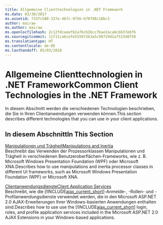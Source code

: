 ```yaml
---
title: Allgemeine Clienttechnologien in .NET Framework
ms.date: 03/30/2017
ms.assetid: 733fc580-337e-4b7c-9756-b70798c18bc3
author: mairaw
ms.author: mairaw
ms.openlocfilehash: 2c12fdcaeefb2a7bcb1bcc7bae2aca6cb637e6f6
ms.sourcegitcommit: 11f11ca6cefe555972b3a5c99729d1a7523d8f50
ms.translationtype: HT
ms.contentlocale: de-DE
ms.lasthandoff: 05/03/2018
---
```

# <a name="common-client-technologies-in-the-net-framework"></a><span data-ttu-id="5a119-102">Allgemeine Clienttechnologien in .NET Framework</span><span class="sxs-lookup"><span data-stu-id="5a119-102">Common Client Technologies in the .NET Framework</span></span>
<span data-ttu-id="5a119-103">In diesem Abschnitt werden die verschiedenen Technologien beschrieben, die Sie in Ihren Clientanwendungen verwenden können.</span><span class="sxs-lookup"><span data-stu-id="5a119-103">This section describes different technologies that you can use in your client applications.</span></span>  
  
## <a name="in-this-section"></a><span data-ttu-id="5a119-104">In diesem Abschnitt</span><span class="sxs-lookup"><span data-stu-id="5a119-104">In This Section</span></span>  
 [<span data-ttu-id="5a119-105">Manipulationen und Trägheit</span><span class="sxs-lookup"><span data-stu-id="5a119-105">Manipulations and Inertia</span></span>](../../../docs/framework/common-client-technologies/manipulations-and-inertia.md)  
 <span data-ttu-id="5a119-106">Beschreibt das Verwenden der Prozessorklassen Manipulationen und Trägheit in verschiedenen Benutzeroberflächen-Frameworks, wie z. B. Microsoft Windows Presentation Foundation (WPF) oder Microsoft XNA.</span><span class="sxs-lookup"><span data-stu-id="5a119-106">Describes how to use manipulations and inertia processor classes in different UI frameworks, such as Microsoft Windows Presentation Foundation (WPF) or Microsoft XNA.</span></span>  
  
 [<span data-ttu-id="5a119-107">Clientanwendungsdienste</span><span class="sxs-lookup"><span data-stu-id="5a119-107">Client Application Services</span></span>](../../../docs/framework/common-client-technologies/client-application-services.md)  
 <span data-ttu-id="5a119-108">Beschreibt, wie die [!INCLUDE[ajax_current_short](../../../includes/ajax-current-short-md.md)]-Anmelde-, -Rollen- und -Profilanwendungsdienste verwendet werden, die in den Microsoft ASP.NET 2.0 AJAX-Erweiterungen Ihrer Windows-basierten Anwendungen enthalten sind.</span><span class="sxs-lookup"><span data-stu-id="5a119-108">Describes how to use use the [!INCLUDE[ajax_current_short](../../../includes/ajax-current-short-md.md)] login, roles, and profile application services included in the Microsoft ASP.NET 2.0 AJAX Extensions in your Windows-based applications.</span></span>
